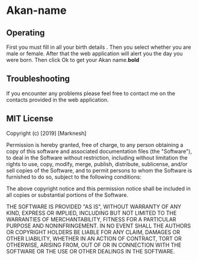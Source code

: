 # Akan-name


## Operating
First you must fill in all your birth details .
Then you select whether you are male or female.
After that the web application will alert you the day you were born.
Then click Ok to get your Akan name.**bold**

## Troubleshooting
If you encounter any problems please feel free to contact me on the contacts provided in the web application.

## MIT License

Copyright (c) [2019] [Marknesh]

Permission is hereby granted, free of charge, to any person obtaining a copy
of this software and associated documentation files (the "Software"), to deal
in the Software without restriction, including without limitation the rights
to use, copy, modify, merge, publish, distribute, sublicense, and/or sell
copies of the Software, and to permit persons to whom the Software is
furnished to do so, subject to the following conditions:

The above copyright notice and this permission notice shall be included in all
copies or substantial portions of the Software.

THE SOFTWARE IS PROVIDED "AS IS", WITHOUT WARRANTY OF ANY KIND, EXPRESS OR
IMPLIED, INCLUDING BUT NOT LIMITED TO THE WARRANTIES OF MERCHANTABILITY,
FITNESS FOR A PARTICULAR PURPOSE AND NONINFRINGEMENT. IN NO EVENT SHALL THE
AUTHORS OR COPYRIGHT HOLDERS BE LIABLE FOR ANY CLAIM, DAMAGES OR OTHER
LIABILITY, WHETHER IN AN ACTION OF CONTRACT, TORT OR OTHERWISE, ARISING FROM,
OUT OF OR IN CONNECTION WITH THE SOFTWARE OR THE USE OR OTHER DEALINGS IN THE
SOFTWARE.

